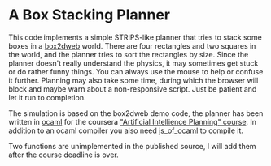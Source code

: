 A Box Stacking Planner
======================

This code implements a simple STRIPS-like planner that tries to stack
some boxes in a [box2dweb](http://code.google.com/p/box2dweb/) world.
There are four rectangles and two squares in the world, and the
planner tries to sort the rectangles by size.  Since the planner
doesn't really understand the physics, it may sometimes get stuck or
do rather funny things. You can always use the mouse to help or
confuse it further.  Planning may also take some time, during which
the browser will block and maybe warn about a non-responsive
script. Just be patient and let it run to completion.

The simulation is based on the box2dweb demo code, the planner has
been written in [ocaml](http://www.ocaml.org) for the coursera
["Artificial Intellience Planning"
course](http://www.coursera.org/aiplan). In addition to an ocaml
compiler you also need [js_of_ocaml](http://ocsigen.org/js_of_ocaml/)
to compile it.

Two functions are unimplemented in the published source, I will add
them after the course deadline is over.